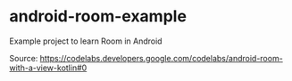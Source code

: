 # android-room-example
Example project to learn Room in Android

Source: https://codelabs.developers.google.com/codelabs/android-room-with-a-view-kotlin#0
